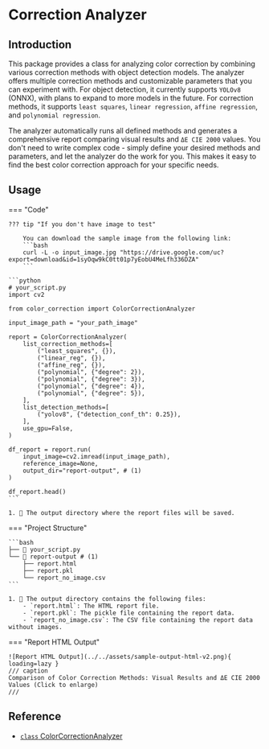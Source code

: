# Correction Analyzer

## Introduction

This package provides a class for analyzing color correction by combining various correction methods with object detection models. The analyzer offers multiple correction methods and customizable parameters that you can experiment with. For object detection, it currently supports `YOLOv8` (ONNX), with plans to expand to more models in the future. For correction methods, it supports `least squares`, `linear regression`, `affine regression`, and `polynomial regression`.

The analyzer automatically runs all defined methods and generates a comprehensive report comparing visual results and `ΔE CIE 2000` values. You don't need to write complex code - simply define your desired methods and parameters, and let the analyzer do the work for you. This makes it easy to find the best color correction approach for your specific needs.


## Usage

=== "Code"

    ??? tip "If you don't have image to test"

        You can download the sample image from the following link:
        ```bash
        curl -L -o input_image.jpg "https://drive.google.com/uc?export=download&id=1syOqw9kC0tt01p7yEobU4MeLfh336DZA"
        ```

    ```python
    # your_script.py
    import cv2

    from color_correction import ColorCorrectionAnalyzer

    input_image_path = "your_path_image"

    report = ColorCorrectionAnalyzer(
        list_correction_methods=[
            ("least_squares", {}),
            ("linear_reg", {}),
            ("affine_reg", {}),
            ("polynomial", {"degree": 2}),
            ("polynomial", {"degree": 3}),
            ("polynomial", {"degree": 4}),
            ("polynomial", {"degree": 5}),
        ],
        list_detection_methods=[
            ("yolov8", {"detection_conf_th": 0.25}),
        ],
        use_gpu=False,
    )

    df_report = report.run(
        input_image=cv2.imread(input_image_path),
        reference_image=None,
        output_dir="report-output", # (1)
    )

    df_report.head()
    ```

    1. 💬 The output directory where the report files will be saved.

=== "Project Structure"

    ```bash
    ├── 📄 your_script.py
    └── 📂 report-output # (1)
        ├── report.html
        ├── report.pkl
        └── report_no_image.csv
    ```

    1. 💬 The output directory contains the following files:
        - `report.html`: The HTML report file.
        - `report.pkl`: The pickle file containing the report data.
        - `report_no_image.csv`: The CSV file containing the report data without images.

=== "Report HTML Output"

    ![Report HTML Output](../../assets/sample-output-html-v2.png){ loading=lazy }
    /// caption
    Comparison of Color Correction Methods: Visual Results and ΔE CIE 2000 Values (Click to enlarge)
    ///


## Reference

- [`class` ColorCorrectionAnalyzer](../reference/services/correction_analyzer.md)
